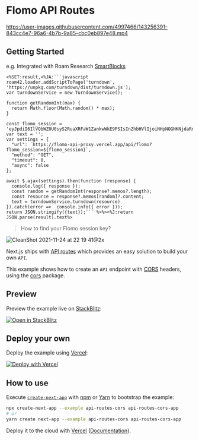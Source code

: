 # Flomo API Routes 

https://user-images.githubusercontent.com/4997466/143256391-843cc4e7-96a6-4b7b-9a85-cbc0eb897e48.mp4

## Getting Started

e.g. Integrated with Roam Research [SmartBlocks](https://roamjs.com/extensions/roam42/smartblocks)

```shell
<%SET:result,<%JA:```javascript
roam42.loader.addScriptToPage('turndown', 'https://unpkg.com/turndown/dist/turndown.js');
var turndownService = new TurndownService();

function getRandomInt(max) {
  return Math.floor(Math.random() * max);
}

const flomo_session = 'eyJpdiI6IlVQbWZ0U0syS2RuaXRFaW1ZankwWkE9PSIsInZhbHVlIjoiNHpNOGNKNjdaRnpYdmZ4ZjR6V3J0cFwvUEtneGR3SkhCODJwQnBxMDA3OTV6VE5NdjZnaTU0SVRZbmZsUmJPVVIiLCJtYWMiOiJiMTRlZDRlMThlY2Q2MDJlNTFiMDQyMmI0YzVmMWEyNWYwMTk1N2QwYjUwYTNhMDEwMzYyZjYzNTE5MWVkYmZmIn0%3D';
var text = '';
var settings = {
  "url": `https://flomo-api-proxy.vercel.app/api/flomo?flomo_session=${flomo_session}`,
  "method": "GET",
  "timeout": 0,
  "async": false
};

await $.ajax(settings).then(function (response) {
  console.log({ response });
  const random = getRandomInt(response?.memos?.length);
  const resource = response?.memos[random]?.content;
  text = turndownService.turndown(resource)
}).catch(error =>  console.info({ error }));
return JSON.stringify({text});``` %>%><%J:return JSON.parse(result).text%>
```

> How to find your Flomo session key?

![CleanShot 2021-11-24 at 22 19 41@2x](https://user-images.githubusercontent.com/4997466/143255420-d449b718-04f4-490a-8e11-07d8f8e6d569.png)


Next.js ships with [API routes](https://nextjs.org/docs/api-routes/introduction) which provides an easy solution to build your own `API`.

This example shows how to create an `API` endpoint with [CORS](https://developer.mozilla.org/en-US/docs/Web/HTTP/CORS) headers, using the [cors](https://github.com/expressjs/cors) package.

## Preview

Preview the example live on [StackBlitz](http://stackblitz.com/):

[![Open in StackBlitz](https://developer.stackblitz.com/img/open_in_stackblitz.svg)](https://stackblitz.com/github/vercel/next.js/tree/canary/examples/api-routes-cors)

## Deploy your own

Deploy the example using [Vercel](https://vercel.com?utm_source=github&utm_medium=readme&utm_campaign=next-example):

[![Deploy with Vercel](https://vercel.com/button)](https://vercel.com/new/git/external?repository-url=https://github.com/vercel/next.js/tree/canary/examples/api-routes-cors&project-name=api-routes-cors&repository-name=api-routes-cors)

## How to use

Execute [`create-next-app`](https://github.com/vercel/next.js/tree/canary/packages/create-next-app) with [npm](https://docs.npmjs.com/cli/init) or [Yarn](https://yarnpkg.com/lang/en/docs/cli/create/) to bootstrap the example:

```bash
npx create-next-app --example api-routes-cors api-routes-cors-app
# or
yarn create next-app --example api-routes-cors api-routes-cors-app
```

Deploy it to the cloud with [Vercel](https://vercel.com/new?utm_source=github&utm_medium=readme&utm_campaign=next-example) ([Documentation](https://nextjs.org/docs/deployment)).
